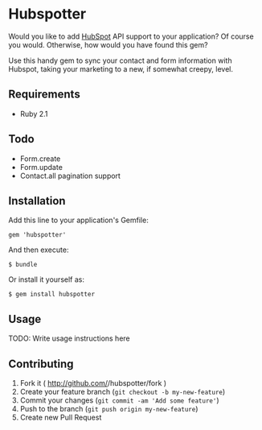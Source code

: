 # Hubspotter

Would you like to add [HubSpot](http://www.hubspot.com/) API support to your
application?  Of course you would.  Otherwise, how would you have found this
gem?

Use this handy gem to sync your contact and form information with Hubspot,
taking your marketing to a new, if somewhat creepy, level.


## Requirements

* Ruby 2.1


## Todo

* Form.create
* Form.update
* Contact.all pagination support


## Installation

Add this line to your application's Gemfile:

    gem 'hubspotter'

And then execute:

    $ bundle

Or install it yourself as:

    $ gem install hubspotter


## Usage

TODO: Write usage instructions here


## Contributing

1. Fork it ( http://github.com/<my-github-username>/hubspotter/fork )
2. Create your feature branch (`git checkout -b my-new-feature`)
3. Commit your changes (`git commit -am 'Add some feature'`)
4. Push to the branch (`git push origin my-new-feature`)
5. Create new Pull Request
